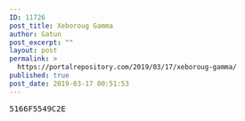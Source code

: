 ```yaml
---
ID: 11726
post_title: Xeboroug Gamma
author: Gatun
post_excerpt: ""
layout: post
permalink: >
  https://portalrepository.com/2019/03/17/xeboroug-gamma/
published: true
post_date: 2019-03-17 00:51:53
---
```

<pre>5166F5549C2E</pre>